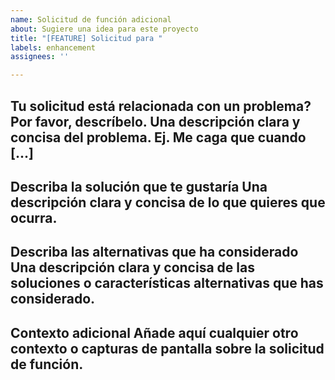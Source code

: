 ```yaml
---
name: Solicitud de función adicional
about: Sugiere una idea para este proyecto
title: "[FEATURE] Solicitud para "
labels: enhancement
assignees: ''

---
```


**Tu solicitud está relacionada con un problema? Por favor, descríbelo.**
Una descripción clara y concisa del problema. Ej. Me caga que cuando [...]
- 

**Describa la solución que te gustaría**
Una descripción clara y concisa de lo que quieres que ocurra.
- 

**Describa las alternativas que ha considerado**
Una descripción clara y concisa de las soluciones o características alternativas que has considerado.
- 

**Contexto adicional**
Añade aquí cualquier otro contexto o capturas de pantalla sobre la solicitud de función.
-
